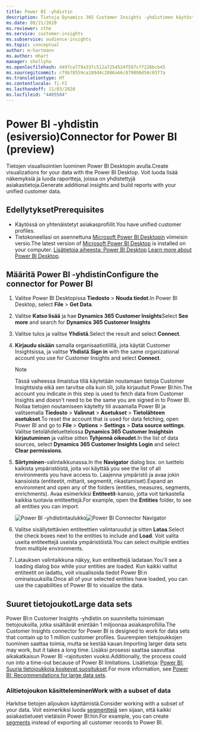 ```yaml
---
title: Power BI -yhdistin
description: Tietoja Dynamics 365 Customer Insights -yhdistimen käytöstä Power BI:ssä.
ms.date: 09/21/2020
ms.reviewer: sthe
ms.service: customer-insights
ms.subservice: audience-insights
ms.topic: conceptual
author: m-hartmann
ms.author: mhart
manager: shellyha
ms.openlocfilehash: d497ca779a337c512a7254524f597cff226bcb45
ms.sourcegitcommit: cf9b78559ca189d4c2086a66c879098d56c0377a
ms.translationtype: HT
ms.contentlocale: fi-FI
ms.lasthandoff: 11/03/2020
ms.locfileid: "4405584"
---
```

# <a name="connector-for-power-bi-preview"></a><span data-ttu-id="fcc32-103">Power BI -yhdistin (esiversio)</span><span class="sxs-lookup"><span data-stu-id="fcc32-103">Connector for Power BI (preview)</span></span>

<span data-ttu-id="fcc32-104">Tietojen visualisointien luominen Power BI Desktopin avulla.</span><span class="sxs-lookup"><span data-stu-id="fcc32-104">Create visualizations for your data with the Power BI Desktop.</span></span> <span data-ttu-id="fcc32-105">Voit luoda lisää näkemyksiä ja luoda raportteja, joissa on yhdistettyjä asiakastietoja.</span><span class="sxs-lookup"><span data-stu-id="fcc32-105">Generate additional insights and build reports with your unified customer data.</span></span>

## <a name="prerequisites"></a><span data-ttu-id="fcc32-106">Edellytykset</span><span class="sxs-lookup"><span data-stu-id="fcc32-106">Prerequisites</span></span>

- <span data-ttu-id="fcc32-107">Käytössä on yhtenäistetyt asiakasprofiilit.</span><span class="sxs-lookup"><span data-stu-id="fcc32-107">You have unified customer profiles.</span></span>
- <span data-ttu-id="fcc32-108">Tietokoneellasi on asennettuna [Microsoft Power BI Desktopin](https://powerbi.microsoft.com/desktop/) viimeisin versio.</span><span class="sxs-lookup"><span data-stu-id="fcc32-108">The latest version of [Microsoft Power BI Desktop](https://powerbi.microsoft.com/desktop/) is installed on your computer.</span></span> <span data-ttu-id="fcc32-109">[Lisätietoja aiheesta: Power BI Desktop](https://docs.microsoft.com/power-bi/desktop-what-is-desktop).</span><span class="sxs-lookup"><span data-stu-id="fcc32-109">[Learn more about Power BI Desktop](https://docs.microsoft.com/power-bi/desktop-what-is-desktop).</span></span>

## <a name="configure-the-connector-for-power-bi"></a><span data-ttu-id="fcc32-110">Määritä Power BI -yhdistin</span><span class="sxs-lookup"><span data-stu-id="fcc32-110">Configure the connector for Power BI</span></span>

1. <span data-ttu-id="fcc32-111">Valitse Power BI Desktopissa **Tiedosto** > **Nouda tiedot**.</span><span class="sxs-lookup"><span data-stu-id="fcc32-111">In Power BI Desktop, select **File** > **Get Data**.</span></span>

1. <span data-ttu-id="fcc32-112">Valitse **Katso lisää** ja hae **Dynamics 365 Customer Insights**</span><span class="sxs-lookup"><span data-stu-id="fcc32-112">Select **See more** and search for **Dynamics 365 Customer Insights**</span></span>

1. <span data-ttu-id="fcc32-113">Valitse tulos ja valitse **Yhdistä**.</span><span class="sxs-lookup"><span data-stu-id="fcc32-113">Select the result and select **Connect**.</span></span>

1. <span data-ttu-id="fcc32-114">**Kirjaudu sisään** samalla organisaatiotilillä, jota käytät Customer Insightsissa, ja valitse **Yhdistä**.</span><span class="sxs-lookup"><span data-stu-id="fcc32-114">**Sign in** with the same organizational account you use for Customer Insights and select **Connect**.</span></span>
   > [!NOTE]
   > <span data-ttu-id="fcc32-115">Tässä vaiheessa ilmaistua tiliä käytetään noutamaan tietoja Customer Insightsista eikä sen tarvitse olla kuin tili, jolla kirjauduit Power BI:hin.</span><span class="sxs-lookup"><span data-stu-id="fcc32-115">The account you indicate in this step is used to fetch data from Customer Insights and doesn't need to be the same you are signed in to Power BI.</span></span> <span data-ttu-id="fcc32-116">Nollaa tietojen noutamiseen käytetty tili avaamalla Power BI ja valitsemalla **Tiedosto** > **Valinnat** > **Asetukset** > **Tietolähteen asetukset**.</span><span class="sxs-lookup"><span data-stu-id="fcc32-116">To reset the account that is used for data fetching, open Power BI and go to **File** > **Options** > **Settings** > **Data source settings**.</span></span> <span data-ttu-id="fcc32-117">Valitse tietolähdeluettelossa **Dynamics 365 Customer Insightsin kirjautuminen** ja valitse sitten **Tyhjennä oikeudet**.</span><span class="sxs-lookup"><span data-stu-id="fcc32-117">In the list of data sources, select **Dynamics 365 Customer Insights Login** and select **Clear permissions**.</span></span>  

1. <span data-ttu-id="fcc32-118">**Siirtyminen**-valintaikkunassa.</span><span class="sxs-lookup"><span data-stu-id="fcc32-118">In the **Navigator** dialog box.</span></span> <span data-ttu-id="fcc32-119">on luettelo kaikista ympäristöistä, joita voi käyttää.</span><span class="sxs-lookup"><span data-stu-id="fcc32-119">you see the list of all environments you have access to.</span></span> <span data-ttu-id="fcc32-120">Laajenna ympäristö ja avaa jokin kansioista (entiteetit, mittarit, segmentit, rikastamiset).</span><span class="sxs-lookup"><span data-stu-id="fcc32-120">Expand an environment and open any of the folders (entities, measures, segments, enrichments).</span></span> <span data-ttu-id="fcc32-121">Avaa esimerkiksi **Entiteetit**-kansio, jotta voit tarkastella kaikkia tuotavia entiteettejä.</span><span class="sxs-lookup"><span data-stu-id="fcc32-121">For example, open the **Entities** folder, to see all entities you can import.</span></span>

   <span data-ttu-id="fcc32-122">![Power BI -yhdistintaulukko](media/power-bi-navigator.png "Power BI -yhdistintaulukko")</span><span class="sxs-lookup"><span data-stu-id="fcc32-122">![Power BI Connector Navigator](media/power-bi-navigator.png "Power BI Connector Navigator")</span></span>

1. <span data-ttu-id="fcc32-123">Valitse sisällytettävien entiteettien valintaruudut ja sitten **Lataa**.</span><span class="sxs-lookup"><span data-stu-id="fcc32-123">Select the check boxes next to the entities to include and **Load**.</span></span> <span data-ttu-id="fcc32-124">Voit valita useita entiteettejä useista ympäristöistä.</span><span class="sxs-lookup"><span data-stu-id="fcc32-124">You can select multiple entities from multiple environments.</span></span>

1. <span data-ttu-id="fcc32-125">Latauksen valintaikkuna näkyy, kun entiteettejä ladataan.</span><span class="sxs-lookup"><span data-stu-id="fcc32-125">You'll see a loading dialog box while your entities are loaded.</span></span> <span data-ttu-id="fcc32-126">Kun kaikki valitut entiteetit on ladattu, voit visualisoida tiedot Power BI:n ominaisuuksilla.</span><span class="sxs-lookup"><span data-stu-id="fcc32-126">Once all of your selected entities have loaded, you can use the capabilities of Power BI to visualize the data.</span></span>

## <a name="large-data-sets"></a><span data-ttu-id="fcc32-127">Suuret tietojoukot</span><span class="sxs-lookup"><span data-stu-id="fcc32-127">Large data sets</span></span>

<span data-ttu-id="fcc32-128">Power BI:n Customer Insights -yhdistin on suunniteltu toimimaan tietojoukoilla, jotka sisältävät enintään 1 miljoonaa asiakasprofiilia.</span><span class="sxs-lookup"><span data-stu-id="fcc32-128">The Customer Insights connector for Power BI is designed to work for data sets that contain up to 1 million customer profiles.</span></span> <span data-ttu-id="fcc32-129">Suurempien tietojoukkojen tuominen saattaa toimia, mutta se kestää kauan.</span><span class="sxs-lookup"><span data-stu-id="fcc32-129">Importing larger data sets may work, but it takes a long time.</span></span> <span data-ttu-id="fcc32-130">Lisäksi prosessi saattaa saavuttaa aikakatkaisun Power BI -rajoitusten vuoksi.</span><span class="sxs-lookup"><span data-stu-id="fcc32-130">Additionally, the process could run into a time-out because of Power BI limitations.</span></span> <span data-ttu-id="fcc32-131">Lisätietoja: [Power BI: Suuria tietojoukkoja koskevat suositukset](https://docs.microsoft.com/power-bi/admin/service-premium-what-is#large-datasets).</span><span class="sxs-lookup"><span data-stu-id="fcc32-131">For more information, see [Power BI: Recommendations for large data sets](https://docs.microsoft.com/power-bi/admin/service-premium-what-is#large-datasets).</span></span> 

### <a name="work-with-a-subset-of-data"></a><span data-ttu-id="fcc32-132">Alitietojoukon käsitteleminen</span><span class="sxs-lookup"><span data-stu-id="fcc32-132">Work with a subset of data</span></span>

<span data-ttu-id="fcc32-133">Harkitse tietojen alijoukon käyttämistä.</span><span class="sxs-lookup"><span data-stu-id="fcc32-133">Consider working with a subset of your data.</span></span> <span data-ttu-id="fcc32-134">Voit esimerkiksi luoda [segmenttejä](segments.md) sen sijaan, että kaikki asiakastietueet vietäisiin Power BI:hin.</span><span class="sxs-lookup"><span data-stu-id="fcc32-134">For example, you can create [segments](segments.md) instead of exporting all customer records to Power BI.</span></span>
